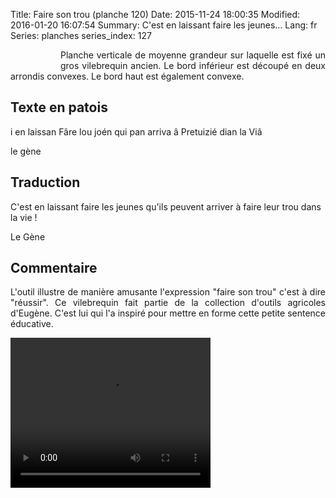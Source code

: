 Title: Faire son trou (planche 120)
Date: 2015-11-24 18:00:35
Modified: 2016-01-20 16:07:54
Summary: C'est en laissant faire les jeunes...
Lang: fr
Series: planches
series_index: 127


<figure class="image-block" style="float: left;">
  <img alt="" src="{static}/images/planche_120_-2.png">
  <figcaption style="max-width: 165px"></figcaption>
</figure>

<p style="text-align:justify;">Planche verticale de moyenne grandeur sur laquelle est fixé un gros vilebrequin ancien. Le bord inférieur est découpé en deux arrondis convexes. Le bord haut est également convexe.</p>

## Texte en patois
i en laissan Fâre lou joén  qui pan arriva â Pretuizié dian la Viâ

le  gène

## Traduction
C'est en laissant faire les jeunes qu'ils peuvent arriver à faire leur trou dans la vie !

Le Gène

## Commentaire
<p style="text-align:justify;"> L'outil illustre de manière amusante l'expression "faire son trou" c'est à dire "réussir". Ce vilebrequin fait partie de la collection d'outils agricoles d'Eugène. C'est lui qui l'a inspiré pour mettre en forme cette petite sentence éducative.
</p>



<video width="320" height="240" controls>
  <source src="https://d1njpgd0ygatdn.cloudfront.net/video_120.mp4" type="video/mp4">
</video>
